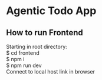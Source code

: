# Agentic Todo App

## How to run Frontend

Starting in root directory:  
$ cd frontend  
$ npm i  
$ npm run dev  
Connect to local host link in browser
